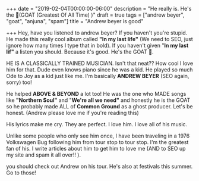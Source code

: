 +++
date = "2019-02-04T00:00:00-06:00"
description = "He really is. He's the 🐐(GOAT (Greatest Of All Time) )"
draft = true
tags = ["andrew beyer", "goat", "anjuna", "spam"]
title = "Andrew beyer is good"

+++
Hey, have you listened to andrew beyer? If you haven't you're stupid. He made this really cool album called **"In my last life"** (We need to SEO, just ignore how many times I type that in bold). If you haven't given "**In my last lif"** a listen you should. Because it's good. He's the GOAT 🐐.

HE IS A CLASSICALLY TRAINED MUSICIAN. Isn't that neat?? How cool I love him for that. Dude even knows piano since he was a kid. He played so much Ode to Joy as a kid just like me. I'm basically **ANDREW BEYER** (SEO again, sorry) too! 

He helped **ABOVE & BEYOND** a lot too! He was the one who MADE songs like **"Northern Soul"** and "**We're all we need"** and honestly he is the GOAT so he probably made ALL of **Common Ground** as a ghost producer. Let's be honest. (Andrew please love me if you're reading this)

His lyrics make me cry. They are perfect. I love him. I love all of his music.

Unlike some people who only see him once, I have been traveling in a 1976 Volkswagen Bug following him from tour stop to tour stop. I'm the greatest fan of his. I write articles about him to get him to love me (AND to SEO up my site and spam it all over!! ). 

you should check out Andrew on his tour. He's also at festivals this summer. Go to those!
